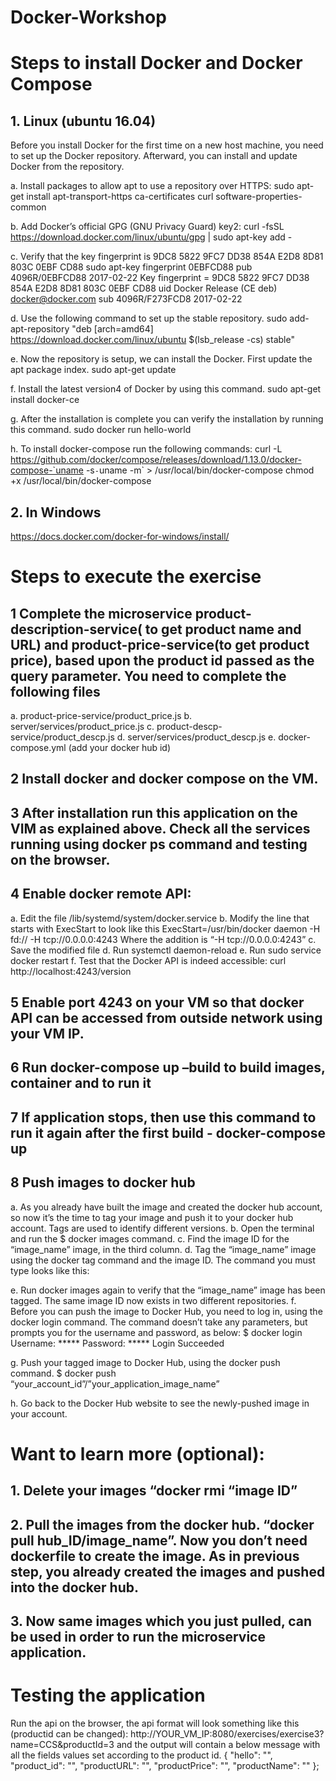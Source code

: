 # Docker-Workshop

# Steps to install Docker and Docker Compose
## 1.	Linux (ubuntu 16.04)
Before you install Docker for the first time on a new host machine, you need to set up the Docker repository. Afterward, you can install and update Docker from the repository. 

a.	Install packages to allow apt to use a repository over HTTPS: 
sudo apt-get install apt-transport-https ca-certificates curl software-properties-common 

b.	Add Docker’s official GPG (GNU Privacy Guard) key2: 
curl -fsSL https://download.docker.com/linux/ubuntu/gpg | sudo apt-key add - 

c.	Verify that the key fingerprint is 9DC8 5822 9FC7 DD38 854A E2D8 8D81 803C 0EBF CD88 
sudo apt-key fingerprint 0EBFCD88 pub 
4096R/0EBFCD88 2017-02-22 Key fingerprint = 9DC8 5822 9FC7 DD38 854A E2D8 8D81 803C 0EBF CD88 uid Docker Release (CE deb) <docker@docker.com> sub 4096R/F273FCD8 2017-02-22 

d.	Use the following command to set up the stable repository. 
sudo add-apt-repository "deb [arch=amd64] https://download.docker.com/linux/ubuntu $(lsb_release -cs) stable"

e.	Now the repository is setup, we can install the Docker. First update the apt package index. 
sudo apt-get update

f.	Install the latest version4 of Docker by using this command. 
sudo apt-get install docker-ce

g.	After the installation is complete you can verify the installation by running this command. 
sudo docker run hello-world

h.	To install docker-compose run the following commands:
curl -L https://github.com/docker/compose/releases/download/1.13.0/docker-compose-`uname -s`-`uname -m` > /usr/local/bin/docker-compose 
chmod +x /usr/local/bin/docker-compose

## 2.	In Windows
https://docs.docker.com/docker-for-windows/install/

# Steps to execute the exercise

## 1	Complete the microservice product-description-service( to get product name and URL) and product-price-service(to get product price), based upon the product id passed as the query parameter. You need to complete the following files 

a.	product-price-service/product_price.js 
b.	server/services/product_price.js
c.	product-descp-service/product_descp.js
d.	server/services/product_descp.js
e.	docker-compose.yml (add your docker hub id) 

## 2	Install docker and docker compose on the VM. 

## 3	After installation run this application on the VIM as explained above. Check all the services running using docker ps command and testing on the browser. 

## 4	Enable docker remote API:

a.	Edit the file /lib/systemd/system/docker.service 
b.	Modify the line that starts with ExecStart to look like this ExecStart=/usr/bin/docker daemon -H fd:// -H tcp://0.0.0.0:4243 
Where the addition is “-H tcp://0.0.0.0:4243”
c.	Save the modified file 
d.	Run systemctl daemon-reload 
e.	Run sudo service docker restart 
f.	Test that the Docker API is indeed accessible: 
curl http://localhost:4243/version

## 5	Enable port 4243 on your VM so that docker API can be accessed from outside network using your VM IP. 

## 6	Run docker-compose up –build to build images, container and to run it

## 7	If application stops, then use this command to run it again after the first build - docker-compose up

## 8	Push images to docker hub

a.	As you already have built the image and created the docker hub account, so now it’s the time to tag your image and push it to your docker hub account. Tags are used to identify different versions.
b.	Open the terminal and run the $ docker images command. 
c.	Find the image ID for the “image_name” image, in the third column. 
d.	Tag the “image_name” image using the docker tag command and the image ID. The command you must type looks like this: 
        

e.	Run docker images again to verify that the “image_name” image has been tagged. The same image ID now exists in two different repositories. 
f.	Before you can push the image to Docker Hub, you need to log in, using the docker login command. The command doesn’t take any parameters, but prompts you for the username and password, as below: 
$ docker login 
Username: ***** 
Password: ***** 
Login Succeeded

g.	Push your tagged image to Docker Hub, using the docker push command. 
$ docker push “your_account_id”/”your_application_image_name”

h.	Go back to the Docker Hub website to see the newly-pushed image in your account. 

# Want to learn more (optional):

## 1. Delete your images “docker rmi “image ID”

## 2.  Pull the images from the docker hub. “docker pull hub_ID/image_name”. Now you don’t need dockerfile to create the image. As in previous step, you already created the images and pushed into the docker hub.

## 3. Now same images which you just pulled, can be used in order to run the microservice application. 


# Testing the application

Run the api on the browser, the api format will look something like this (productid can be changed): 
http://YOUR_VM_IP:8080/exercises/exercise3?name=CCS&productId=3 
and the output will contain a below message with all the fields values set according to the product id. 
{ "hello": "", "product_id": "", "productURL": "", "productPrice": "", "productName": "" };
